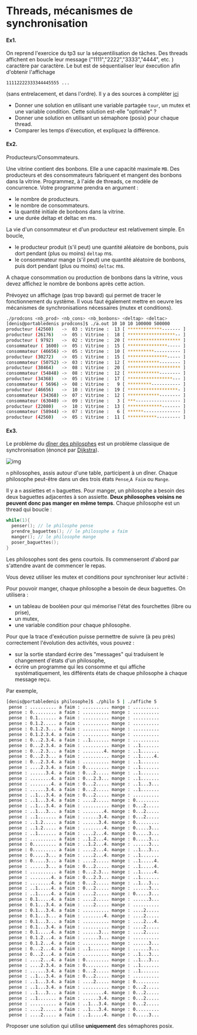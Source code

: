 # Threads, mécanismes de synchronisation

#### Ex1.

On reprend l'exercice du tp3 sur la séquentilisation de tâches. Des threads affichent en boucle leur message ("1111","2222","3333","4444", etc. ) caractère par caractère. Le but est de séquentialiser leur éxecution afin d'obtenir l'affichage

```text
11112222333344445555 ... 
```

(sans entrelacement, et dans l'ordre). Il y a des sources à compléter [ici](https://dwarves.iut-fbleau.fr/gitiut/FA2_2021/ASR31/src/branch/master/tp/tp11/src/sequentialisation)

- Donner une solution en utilisant une variable partagée `tour`, un mutex et une variable condition.
  Cette solution est-elle "optimale" ?
- Donner une solution en utilisant un sémaphore (posix) pour chaque thread.
- Comparer les temps d'éxecution, et expliquez la différence.

#### Ex2.

Producteurs/Consommateurs.

Une vitrine contient des bonbons. Elle a une capacité maximale `MB`. Des producteurs et des consommateurs fabriquent et mangent des bonbons dans la vitrine. Programmez, à l'aide de threads, ce modèle de concurrence. Votre programme prendra en argument :

- le nombre de producteurs.
- le nombre de consommateurs.
- la quantité initiale de bonbons dans la vitrine.
- une durée deltap et deltac en ms.

La vie d'un consommateur et d'un producteur est relativement simple. En boucle,

- le producteur produit (s'il peut) une quantité aléatoire de bonbons, puis dort pendant (plus ou moins) `deltap` ms.
- le consommateur mange (s'il peut) une quantité aléatoire de bonbons, puis dort pendant (plus ou moins) `deltac` ms.

A chaque consommation ou production de bonbons dans la vitrine, vous devez affichez le nombre de bonbons après cette action.

Prévoyez un affichage (pas trop bavard) qui permet de tracer le fonctionnement du système. Il vous faut également mettre en oeuvre les mécanismes de synchronisations nécessaires (mutex et conditions).

```bash
./prodcons <nb_prod> <nb_cons> <nb_bonbons> <deltap> <deltac>
[denis@portabledenis prodcons]$ ./a.out 10 10 10 100000 500000
producteur (42560)   ->  03 : Vitrine :  13 [ *************------- ]
producteur (26176)   ->  05 : Vitrine :  18 [ ******************-- ]
producteur ( 9792)   ->  02 : Vitrine :  20 [ ******************** ]
consommateur ( 1600) ->  05 : Vitrine :  15 [ ***************----- ]
consommateur (46656) ->  05 : Vitrine :  10 [ **********---------- ]
producteur (30272)   ->  05 : Vitrine :  15 [ ***************----- ]
consommateur (50752) ->  03 : Vitrine :  12 [ ************-------- ]
producteur (38464)   ->  08 : Vitrine :  20 [ ******************** ]
consommateur (54848) ->  08 : Vitrine :  12 [ ************-------- ]
producteur (34368)   ->  05 : Vitrine :  17 [ *****************--- ]
consommateur ( 5696) ->  08 : Vitrine :   9 [ *********----------- ]
producteur (46656)   ->  10 : Vitrine :  19 [ *******************- ]
consommateur (34368) ->  07 : Vitrine :  12 [ ************-------- ]
consommateur (63040) ->  09 : Vitrine :   3 [ ***----------------- ]
producteur (22080)   ->  10 : Vitrine :  13 [ *************------- ]
consommateur (58944) ->  07 : Vitrine :   6 [ ******-------------- ]
producteur (42560)   ->  05 : Vitrine :  11 [ ***********--------- ]
```

#### Ex3.

Le problème du [dîner des philosphes](https://fr.wikipedia.org/wiki/Dîner_des_philosophes) est un problème classique de synchronisation (énoncé par [Dijkstra](https://fr.wikipedia.org/wiki/Edsger_Dijkstra)).

![img](https://dwarves.iut-fbleau.fr/gitiut/FA2_2021/ASR31/media/branch/master/tp/tp3/img/philosophe.png)

`n` philosophes, assis autour d'une table, participent à un dîner. Chaque philosophe peut-être dans un des trois états `Pense`,`A Faim` ou `Mange`.

Il y a `n` assiettes et `n` baguettes. Pour manger, un philosophe a besoin des deux baguettes adjacentes à son assiette. **Deux philosophes voisins ne peuvent donc pas manger en même temps**. Chaque philosophe est un thread qui boucle :

```c
while(1){
  penser(); // le philosphe pense
  prendre_baguettes(); // le philosophe a faim
  manger(); // le philosophe mange
  poser_baguettes();
}
```

Les philosophes sont des gens courtois. Ils commenseront d'abord par s'attendre avant de commencer le repas.

Vous devez utiliser les mutex et conditions pour synchroniser leur activité :

Pour pouvoir manger, chaque philosophe a besoin de deux baguettes. On utilisera :

- un tableau de booléen pour qui mémorise l'état des fourchettes (libre ou prise),
- un mutex,
- une variable condition pour chaque philosophe.

Pour que la trace d'exécution puisse permettre de suivre (à peu près) correctement l'évolution des activités, vous pouvez :

- sur la sortie standard écrire des "messages" qui traduisent le changement d'états d'un philosophe,
- écrire un programme qui les consomme et qui affiche systématiquement, les différents états de chaque philosophe à chaque message reçu.

Par exemple,

```bash
[denis@portabledenis philosophe]$ ./philo 5 | ./affiche 5
 pense : .......... a faim : .......... mange : ..........
 pense : 0......... a faim : .......... mange : ..........
 pense : 0.1....... a faim : .......... mange : ..........
 pense : 0.1.2..... a faim : .......... mange : ..........
 pense : 0.1.2.3... a faim : .......... mange : ..........
 pense : 0.1.2.3.4. a faim : .......... mange : ..........
 pense : 0...2.3.4. a faim : ..1....... mange : ..........
 pense : 0...2.3.4. a faim : .......... mange : ..1.......
 pense : 0...2.3... a faim : ........4. mange : ..1.......
 pense : 0...2.3... a faim : .......... mange : ..1.....4.
 pense : 0...2.3.4. a faim : .......... mange : ..1.......
 pense : ....2.3.4. a faim : 0......... mange : ..1.......
 pense : ......3.4. a faim : 0...2..... mange : ..1.......
 pense : ........4. a faim : 0...2.3... mange : ..1.......
 pense : ........4. a faim : 0...2..... mange : ..1...3...
 pense : ......3.4. a faim : 0...2..... mange : ..1.......
 pense : ..1...3.4. a faim : 0...2..... mange : ..........
 pense : ..1...3.4. a faim : ....2..... mange : 0.........
 pense : ..1...3.4. a faim : .......... mange : 0...2.....
 pense : ..1...3... a faim : ........4. mange : 0...2.....
 pense : ..1....... a faim : ......3.4. mange : 0...2.....
 pense : ..1.2..... a faim : ......3.4. mange : 0.........
 pense : ..1.2..... a faim : ........4. mange : 0.....3...
 pense : ..1....... a faim : ....2...4. mange : 0.....3...
 pense : .......... a faim : ..1.2...4. mange : 0.....3...
 pense : 0......... a faim : ..1.2...4. mange : ......3...
 pense : 0......... a faim : ....2...4. mange : ..1...3...
 pense : 0.....3... a faim : ....2...4. mange : ..1.......
 pense : 0.....3... a faim : ....2..... mange : ..1.....4.
 pense : ......3... a faim : 0...2..... mange : ..1.....4.
 pense : .......... a faim : 0...2.3... mange : ..1.....4.
 pense : ........4. a faim : 0...2.3... mange : ..1.......
 pense : ........4. a faim : 0...2..... mange : ..1...3...
 pense : ..1.....4. a faim : 0...2..... mange : ......3...
 pense : ..1.....4. a faim : ....2..... mange : 0.....3...
 pense : 0.1.....4. a faim : ....2..... mange : ......3...
 pense : 0.1...3.4. a faim : ....2..... mange : ..........
 pense : 0.1...3.4. a faim : .......... mange : ....2.....
 pense : 0.1...3... a faim : ........4. mange : ....2.....
 pense : 0.1...3... a faim : .......... mange : ....2...4.
 pense : 0.1...3.4. a faim : .......... mange : ....2.....
 pense : 0.1.....4. a faim : ......3... mange : ....2.....
 pense : 0.1.2...4. a faim : ......3... mange : ..........
 pense : 0.1.2...4. a faim : .......... mange : ......3...
 pense : 0...2...4. a faim : ..1....... mange : ......3...
 pense : 0...2...4. a faim : .......... mange : ..1...3...
 pense : ....2...4. a faim : 0......... mange : ..1...3...
 pense : ....2.3.4. a faim : 0......... mange : ..1.......
 pense : ......3.4. a faim : 0...2..... mange : ..1.......
 pense : ..1...3.4. a faim : 0...2..... mange : ..........
 pense : ..1...3.4. a faim : ....2..... mange : 0.........
 pense : ..1...3.4. a faim : .......... mange : 0...2.....
 pense : ..1...3... a faim : ........4. mange : 0...2.....
 pense : ..1....... a faim : ......3.4. mange : 0...2.....
 pense : .......... a faim : ..1...3.4. mange : 0...2.....
 pense : ....2..... a faim : ..1...3.4. mange : 0.........
 pense : ....2..... a faim : ..1.....4. mange : 0.....3...
```

Proposer une solution qui utilise **uniquement** des sémaphores posix.